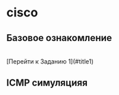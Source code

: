 # cisco
## Базовое ознакомление
<br>
[Перейти к Заданию 1](#title1)

## <a id="title1">ICMP симуляцияя</a>
